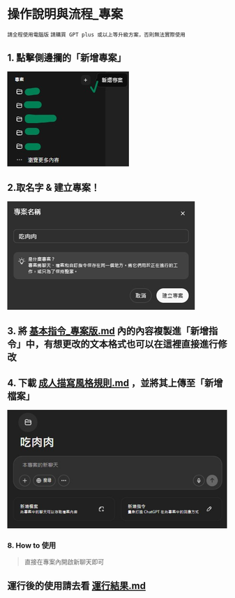 # 操作說明與流程_專案
``請全程使用電腦版``
``請購買 GPT plus 或以上等升級方案，否則無法實際使用``

## 1. 點擊側邊攔的「新增專案」

![圖片描述](images/操作說明與流程_專案/image_專案_1.jpg)

## 2.取名字 & 建立專案！

![圖片描述](images/操作說明與流程_專案/image_專案_2.jpg)

## 3. 將 [基本指令_專案版.md](../完整指令/基本指令_專案版.md) 內的內容複製進「新增指令」中，有想更改的文本格式也可以在這裡直接進行修改

## 4. 下載 [成人描寫風格規則.md](../完整指令/成人描寫風格規則.md) ，並將其上傳至「新增檔案」

![圖片描述](images/操作說明與流程_專案/image_專案_3.jpg)

### 8. How to 使用
> 直接在專案內開啟新聊天即可

## 運行後的使用請去看 [運行結果.md](../運行過程紀錄/運行結果.md) 
